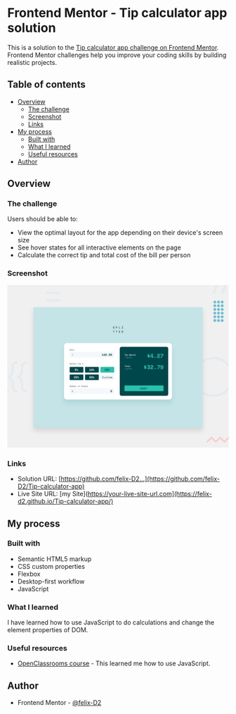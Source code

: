 # Frontend Mentor - Tip calculator app solution

This is a solution to the [Tip calculator app challenge on Frontend Mentor](https://www.frontendmentor.io/challenges/tip-calculator-app-ugJNGbJUX). Frontend Mentor challenges help you improve your coding skills by building realistic projects.

## Table of contents

- [Overview](#overview)
  - [The challenge](#the-challenge)
  - [Screenshot](#screenshot)
  - [Links](#links)
- [My process](#my-process)
  - [Built with](#built-with)
  - [What I learned](#what-i-learned)
  - [Useful resources](#useful-resources)
- [Author](#author)


## Overview

### The challenge

Users should be able to:

- View the optimal layout for the app depending on their device's screen size
- See hover states for all interactive elements on the page
- Calculate the correct tip and total cost of the bill per person

### Screenshot

![](./design/desktop-preview.jpg)


### Links

- Solution URL: [https://github.com/felix-D2...](https://github.com/felix-D2/Tip-calculator-app)
- Live Site URL: [my Site](https://your-live-site-url.com](https://felix-d2.github.io/Tip-calculator-app/)

## My process

### Built with

- Semantic HTML5 markup
- CSS custom properties
- Flexbox
- Desktop-first workflow
- JavaScript


### What I learned

I have learned how to use JavaScript to do calculations and change the element properties of DOM.


### Useful resources

- [OpenClassrooms course]([https://www.example.com](https://openclassrooms.com/fr/courses/5543061-ecrivez-du-javascript-pour-le-web/5543068-comprenez-ce-quest-le-dom)) - This learned me how to use JavaScript.


## Author

- Frontend Mentor - [@felix-D2](https://www.frontendmentor.io/profile/felix-D2)

